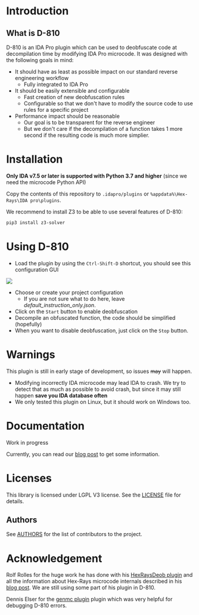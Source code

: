 # Introduction

## What is D-810

D-810 is an IDA Pro plugin which can be used to deobfuscate code at decompilation time by modifying IDA Pro microcode.
It was designed with the following goals in mind:

* It should have as least as possible impact on our standard reverse engineering workflow
    * Fully integrated to IDA Pro
* It should be easily extensible and configurable
    * Fast creation of new deobfuscation rules
    * Configurable so that we don't have to modify the source code to use rules for a specific project
* Performance impact should be reasonable
    * Our goal is to be transparent for the reverse engineer
    * But we don't care if  the decompilation of a function takes 1 more second if the resulting code is much more simplier.


# Installation

**Only IDA v7.5 or later is supported with Python 3.7 and higher** (since we need the microcode Python API)

Copy the contents of this repository to `.idapro/plugins` or `%appdata%\Hex-Rays\IDA pro\plugins`.

We recommend to install Z3 to be able to use several features of D-810:
```bash
pip3 install z3-solver
```

# Using D-810

* Load the plugin by using the `Ctrl-Shift-D` shortcut, you should see this configuration GUI

![](d810/docs/source/images/gui_plugin_configuration.png)

* Choose or create your project configuration
  * If you are not sure what to do here, leave *default_instruction_only.json*.
* Click on the `Start` button to enable deobfuscation
* Decompile an obfuscated function, the code should be simplified (hopefully)
* When you want to disable deobfuscation, just click on the `Stop` button.

# Warnings

This plugin is still in early stage of development, so issues ~~may~~ will happen.

 * Modifying incorrectly IDA microcode may lead IDA to crash. We try to detect that as much as possible to avoid crash, but since it may still happen **save you IDA database often**
 * We only tested this plugin on Linux, but it should work on Windows too.

# Documentation

Work in progress

Currently, you can read our [blog post](https://eshard.com/posts/) to get some  information.


# Licenses

This library is licensed under LGPL V3 license. See the [LICENSE](LICENSE) file for details.

## Authors

See [AUTHORS](AUTHORS.md) for the list of contributors to the project.

# Acknowledgement

Rolf Rolles for the huge work he has done with his [HexRaysDeob plugin](https://github.com/RolfRolles/HexRaysDeob) and all the information about Hex-Rays microcode internals described in his [blog post](https://www.hex-rays.com/blog/hex-rays-microcode-api-vs-obfuscating-compiler/). We are still using some part of his plugin in D-810.

Dennis Elser for the [genmc plugin](https://github.com/patois/genmc) plugin which was very helpful for debugging D-810 errors.
